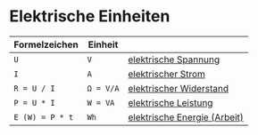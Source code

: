 # Elektrische Einheiten

| Formelzeichen | Einheit   | |
| ------------- | --------- |-|
| `U`           | `V`       | [elektrische Spannung](https://de.wikipedia.org/wiki/Elektrische_Spannung) |
| `I`           | `A`       | [elektrischer Strom](https://de.wikipedia.org/wiki/Elektrischer_Strom) |
| `R = U / I`   | `Ω = V/A` | [elektrischer Widerstand](https://de.wikipedia.org/wiki/Elektrischer_Widerstand) | 
| `P = U * I`   | `W = VA`  | [elektrische Leistung](https://de.wikipedia.org/wiki/Elektrische_Leistung) |
| `E (W) = P * t` | `Wh`    | [elektrische Energie (Arbeit)](https://de.wikipedia.org/wiki/Elektrische_Energie) |
